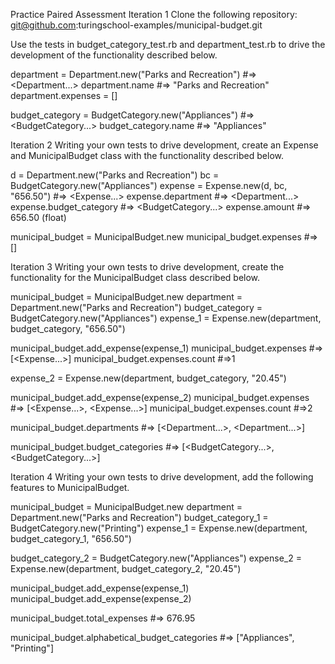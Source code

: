 Practice Paired Assessment
Iteration 1
Clone the following repository: git@github.com:turingschool-examples/municipal-budget.git

Use the tests in budget_category_test.rb and department_test.rb to drive the development of the functionality described below.

department = Department.new("Parks and Recreation")
#=> <Department...>
department.name
#=> "Parks and Recreation"
department.expenses = []

budget_category = BudgetCategory.new("Appliances")
#=> <BudgetCategory...>
budget_category.name
#=> "Appliances"


Iteration 2
Writing your own tests to drive development, create an Expense and MunicipalBudget class with the functionality described below.

d = Department.new("Parks and Recreation")
bc = BudgetCategory.new("Appliances")
expense = Expense.new(d, bc, "656.50")
#=> <Expense...>
expense.department
#=> <Department...>
expense.budget_category
#=> <BudgetCategory...>
expense.amount
#=> 656.50 (float)

municipal_budget = MunicipalBudget.new
municipal_budget.expenses
#=> []

Iteration 3
Writing your own tests to drive development, create the functionality for the MunicipalBudget class described below.

municipal_budget = MunicipalBudget.new
department = Department.new("Parks and Recreation")
budget_category = BudgetCategory.new("Appliances")
expense_1 = Expense.new(department, budget_category, "656.50")

municipal_budget.add_expense(expense_1)
municipal_budget.expenses
#=> [<Expense...>]
municipal_budget.expenses.count
#=>1

expense_2 = Expense.new(department, budget_category, "20.45")

municipal_budget.add_expense(expense_2)
municipal_budget.expenses
#=> [<Expense...>, <Expense...>]
municipal_budget.expenses.count
#=>2

municipal_budget.departments
#=> [<Department...>, <Department...>]

municipal_budget.budget_categories
#=> [<BudgetCategory...>, <BudgetCategory...>]

Iteration 4
Writing your own tests to drive development, add the following features to MunicipalBudget.

municipal_budget = MunicipalBudget.new
department = Department.new("Parks and Recreation")
budget_category_1 = BudgetCategory.new("Printing")
expense_1 = Expense.new(department, budget_category_1, "656.50")

budget_category_2 = BudgetCategory.new("Appliances")
expense_2 = Expense.new(department, budget_category_2, "20.45")

municipal_budget.add_expense(expense_1)
municipal_budget.add_expense(expense_2)

municipal_budget.total_expenses
#=> 676.95

municipal_budget.alphabetical_budget_categories
#=> ["Appliances", "Printing"]
